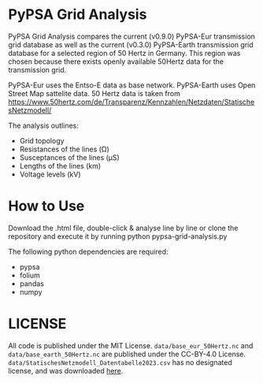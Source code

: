 
# PyPSA Grid Analysis

PyPSA Grid Analysis compares the current (v0.9.0) PyPSA-Eur transmission grid database as well as the current (v0.3.0) PyPSA-Earth transmission grid database for a selected region of 50 Hertz in Germany.
This region was chosen because there exists openly available 50Hertz data for the transmission grid.

PyPSA-Eur uses the Entso-E data as base network.
PyPSA-Earth uses Open Street Map sattelite data.
50 Hertz data is taken from https://www.50hertz.com/de/Transparenz/Kennzahlen/Netzdaten/StatischesNetzmodell/

The analysis outlines:
- Grid topology
- Resistances of the lines (Ω)
- Susceptances of the lines (μS)
- Lengths of the lines (km)
- Voltage levels (kV)

# How to Use
Download the .html file, double-click & analyse line by line
or clone the repository and execute it by running
python pypsa-grid-analysis.py

The following python dependencies are required:
- pypsa
- folium
- pandas
- numpy

# LICENSE
All code is published under the MIT License.
`data/base_eur_50Hertz.nc` and `data/base_earth_50Hertz.nc` are published under the CC-BY-4.0 License.
`data/StatischesNetzmodell_Datentabelle2023.csv` has no designated license, and was downloaded [here](https://www.50hertz.com/de/Transparenz/Kennzahlen/Netzdaten/StatischesNetzmodell/).

